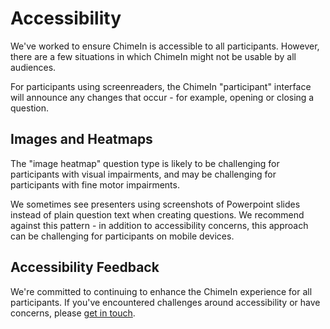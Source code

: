 # Accessibility

We've worked to ensure ChimeIn is accessible to all participants. However, there are a few situations in which ChimeIn might not be usable by all audiences.

For participants using screenreaders, the ChimeIn "participant" interface will announce any changes that occur - for example, opening or closing a question.

## Images and Heatmaps

The "image heatmap" question type is likely to be challenging for participants with visual impairments, and may be challenging for participants with fine motor impairments.

We sometimes see presenters using screenshots of Powerpoint slides instead of plain question text when creating questions. We recommend against this pattern - in addition to accessibility concerns, this approach can be challenging for participants on mobile devices.

## Accessibility Feedback

We're committed to continuing to enhance the ChimeIn experience for all participants. If you've encountered challenges around accessibility or have concerns, please [get in touch](mailto:latistecharch@umn.edu).

